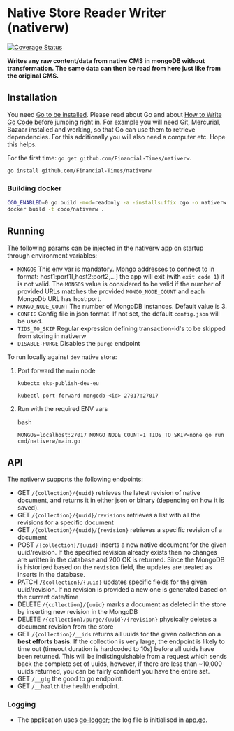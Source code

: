 # Native Store Reader Writer (nativerw)
[![Coverage Status](https://coveralls.io/repos/github/Financial-Times/nativerw/badge.svg?branch=master)](https://coveralls.io/github/Financial-Times/nativerw?branch=master)

__Writes any raw content/data from native CMS in mongoDB without transformation.
The same data can then be read from here just like from the original CMS.__

## Installation

You need [Go to be installed](https://golang.org/doc/install). Please read about Go and about [How to Write Go Code](https://golang.org/doc/code.html) before jumping right in. For example you will need Git, Mercurial, Bazaar installed and working, so that Go can use them to retrieve dependencies. For this additionally you will also need a computer etc. Hope this helps.

For the first time: `go get github.com/Financial-Times/nativerw`.

`go install github.com/Financial-Times/nativerw`

### Building docker

```bash
CGO_ENABLED=0 go build -mod=readonly -a -installsuffix cgo -o nativerw .
docker build -t coco/nativerw .
```

## Running
The following params can be injected in the nativerw app on startup through environment variables:
 - `MONGOS` This env var is mandatory. Mongo addresses to connect to in format: host1:port1[,host2:port2,...] the app will exit (with `exit code 1`) it is not valid. The `MONGOS` value is considered to be valid if the number of provided URLs matches the provided `MONGO_NODE_COUNT` and each MongoDb URL has host:port.
 - `MONGO_NODE_COUNT` The number of MongoDB instances. Default value is 3.
 - `CONFIG` Config file in json format. If not set, the default `config.json` will be used.
 - `TIDS_TO_SKIP` Regular expression defining transaction-id's to be skipped from storing in nativerw
 - `DISABLE-PURGE` Disables the `purge` endpoint

To run locally against `dev` native store:
1. Port forward the `main` node
   
   `kubectx eks-publish-dev-eu`
   
    `kubectl port-forward mongodb-<id> 27017:27017`

2. Run with the required ENV vars
    
    bash
   
    `
    MONGOS=localhost:27017 MONGO_NODE_COUNT=1 TIDS_TO_SKIP=none go run cmd/nativerw/main.go
    `
## API

The nativerw supports the following endpoints:

* GET `/{collection}/{uuid}` retrieves the latest revision of native document, and returns it in either json or binary (depending on how it is saved).
* GET `/{collection}/{uuid}/revisions` retrieves a list with all the revisions for a specific document
* GET `/{collection}/{uuid}/{revision}` retrieves a specific revision of a document
* POST `/{collection}/{uuid}` inserts a new native document for the given uuid/revision. If the specified revision already exists then no changes are written in the database and 200 OK is returned. Since the MongoDB is historized based on the `revision` field, the updates are treated as inserts in the database.
* PATCH `/{collection}/{uuid}` updates specific fields for the given uuid/revision. If no revision is provided a new one is generated based on the current date/time
* DELETE `/{collection}/{uuid}` marks a document as deleted in the store by inserting new revision in the MongoDB
* DELETE `/{collection}/purge/{uuid}/{revision}` physically deletes a document revision from the store
* GET `/{collection}/__ids` returns all uuids for the given collection on a **best efforts basis**. If the collection is very large, the endpoint is likely to time out (timeout duration is hardcoded to 10s) before all uuids have been returned. This will be indistinguishable from a request which sends back the complete set of uuids, however, if there are less than ~10,000 uuids returned, you can be fairly confident you have the entire set.
* GET `/__gtg` the good to go endpoint.
* GET `/__health` the health endpoint.

### Logging

* The application uses [go-logger](https://github.com/Financial-Times/go-logger ); the log file is initialised in [app.go](cmd/nativerw/main.go).
